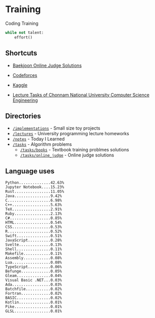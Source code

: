 # Training
Coding Training

```python
while not talent:
    effort()
```

## Shortcuts
* [Baekjoon Online Judge Solutions](./tasks/online_judge/baekjoon/)
* [Codeforces](./tasks/competitive/codeforces/)
* [Kaggle](./tasks/competitive/kaggle)

* [Lecture Tasks of Chonnam National University Computer Science Engineering](./tasks/lectures/jnu/)

## Directories
* [`/implementations`](./implementations/) - Small size toy projects
* [`/lectures`](./lectures/) - University programming lecture homeworks
* [`/notes`](./notes/) - Today I Learned
* [`/tasks`](./tasks/) - Algorithm problems
  * [`/tasks/books`](./tasks/books/) - Textbook training problmes solutions
  * [`/tasks/online_judge`](./tasks/online_judge/) - Online judge solutions

## Language uses
```
Python..............42.63%
Jupyter Notebook....15.23%
Rust................11.05%
Java................9.42%
C...................6.98%
C++.................5.63%
TeX.................2.91%
Ruby................2.13%
C#..................0.85%
HTML................0.54%
CSS.................0.53%
R...................0.52%
Swift...............0.51%
JavaScript..........0.28%
Svelte..............0.13%
Shell...............0.11%
Makefile............0.11%
Assembly............0.08%
Lua.................0.08%
TypeScript..........0.06%
Befunge.............0.05%
Gleam...............0.04%
Visual Basic .NET...0.03%
Ada.................0.03%
Batchfile...........0.02%
Fortran.............0.02%
BASIC...............0.02%
Kotlin..............0.01%
Pike................0.01%
GLSL................0.01%
```
